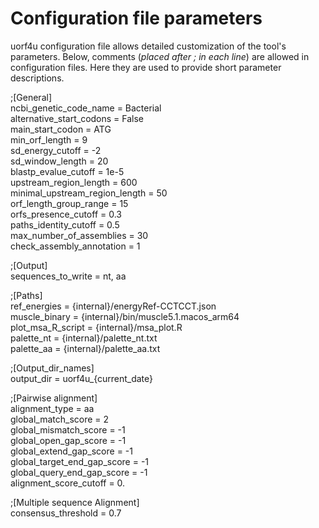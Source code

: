 # Configuration file parameters


uorf4u configuration file allows detailed customization of the tool's parameters. Below, comments (*placed after ; in each line*) are allowed in configuration files. Here they are used to provide short parameter descriptions.


;[General]  
ncbi_genetic_code_name = Bacterial  
alternative_start_codons = False  
main_start_codon = ATG  
min_orf_length = 9  
sd_energy_cutoff = -2  
sd_window_length = 20  
blastp_evalue_cutoff = 1e-5  
upstream_region_length = 600  
minimal_upstream_region_length = 50  
orf_length_group_range = 15  
orfs_presence_cutoff = 0.3  
paths_identity_cutoff = 0.5  
max_number_of_assemblies = 30  
check_assembly_annotation = 1  

;[Output]  
sequences_to_write = nt, aa  

;[Paths]  
ref_energies = {internal}/energyRef-CCTCCT.json  
muscle_binary = {internal}/bin/muscle5.1.macos_arm64  
plot_msa_R_script = {internal}/msa_plot.R  
palette_nt = {internal}/palette_nt.txt  
palette_aa = {internal}/palette_aa.txt  

;[Output_dir_names]  
output_dir = uorf4u_{current_date}  

;[Pairwise alignment]  
alignment_type = aa  
global_match_score = 2  
global_mismatch_score = -1  
global_open_gap_score = -1  
global_extend_gap_score = -1  
global_target_end_gap_score = -1  
global_query_end_gap_score = -1  
alignment_score_cutoff = 0. 

;[Multiple sequence Alignment]  
consensus_threshold = 0.7  